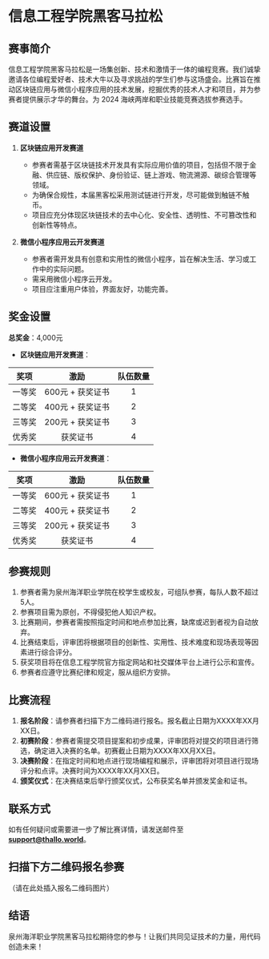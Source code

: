 # 信息工程学院黑客马拉松

## 赛事简介

信息工程学院黑客马拉松是一场集创新、技术和激情于一体的编程竞赛。我们诚挚邀请各位编程爱好者、技术大牛以及寻求挑战的学生们参与这场盛会。比赛旨在推动区块链应用与微信小程序应用的技术发展，挖掘优秀的技术人才和项目，并为参赛者提供展示才华的舞台。为 2024 海峡两岸和职业技能竞赛选拔参赛选手。

## 赛道设置

1. **区块链应用开发赛道**

	* 参赛者需基于区块链技术开发具有实际应用价值的项目，包括但不限于金融、供应链、版权保护、身份验证、链上游戏、物流溯源、碳综合管理等领域。
    * 为确保合规性，本届黑客松采用测试链进行开发，尽可能做到触链不触币。
	* 项目应充分体现区块链技术的去中心化、安全性、透明性、不可篡改性和创新性等特点。

2. **微信小程序应用云开发赛道**

	* 参赛者需开发具有创意和实用性的微信小程序，旨在解决生活、学习或工作中的实际问题。
    * 需采用微信小程序云开发。
	* 项目应注重用户体验，界面友好，功能完善。

## 奖金设置


**总奖金**：4,000元

* **区块链应用开发赛道**：

|奖项|激励|队伍数量|
|:--:|:--:|:--:|
|一等奖|600元 + 获奖证书|1|
|二等奖|400元 + 获奖证书|2|
|三等奖|200元 + 获奖证书|3|
|优秀奖|获奖证书|4|

* **微信小程序应用云开发赛道**：

|奖项|激励|队伍数量|
|:--:|:--:|:--:|
|一等奖|600元 + 获奖证书|1|
|二等奖|400元 + 获奖证书|2|
|三等奖|200元 + 获奖证书|3|
|优秀奖|获奖证书|4|

## 参赛规则

1. 参赛者需为泉州海洋职业学院在校学生或校友，可组队参赛，每队人数不超过5人。
2. 参赛项目需为原创，不得侵犯他人知识产权。
3. 比赛期间，参赛者需按照指定时间和地点参加比赛，缺席或迟到者视为自动放弃。
4. 比赛结束后，评审团将根据项目的创新性、实用性、技术难度和现场表现等因素进行综合评分。
5. 获奖项目将在信息工程学院官方指定网站和社交媒体平台上进行公示和宣传。
6. 参赛者应遵守比赛纪律和规定，服从组织方安排。

## 比赛流程

1. **报名阶段**：请参赛者扫描下方二维码进行报名。报名截止日期为XXXX年XX月XX日。
2. **初赛阶段**：参赛者需提交项目提案和初步成果，评审团将对提交的项目进行筛选，确定进入决赛的名单。初赛截止日期为XXXX年XX月XX日。
3. **决赛阶段**：在指定时间和地点进行现场编程和展示，评审团将对项目进行现场评分和点评。决赛时间为XXXX年XX月XX日。
4. **颁奖仪式**：在决赛结束后举行颁奖仪式，公布获奖名单并颁发奖金和证书。

## 联系方式

如有任何疑问或需要进一步了解比赛详情，请发送邮件至**support@thallo.world**。

## 扫描下方二维码报名参赛

（请在此处插入报名二维码图片）

## 结语

泉州海洋职业学院黑客马拉松期待您的参与！让我们共同见证技术的力量，用代码创造未来！